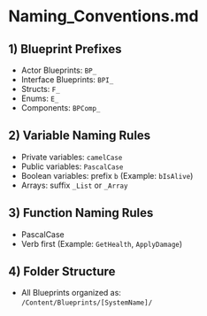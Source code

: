 # Naming_Conventions.md

## 1) Blueprint Prefixes
- Actor Blueprints: `BP_`
- Interface Blueprints: `BPI_`
- Structs: `F_`
- Enums: `E_`
- Components: `BPComp_`

## 2) Variable Naming Rules
- Private variables: `camelCase`
- Public variables: `PascalCase`
- Boolean variables: prefix `b` (Example: `bIsAlive`)
- Arrays: suffix `_List` or `_Array`

## 3) Function Naming Rules
- PascalCase
- Verb first (Example: `GetHealth`, `ApplyDamage`)

## 4) Folder Structure
- All Blueprints organized as:  
  `/Content/Blueprints/[SystemName]/`

